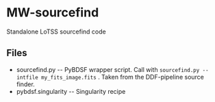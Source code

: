 # MW-sourcefind

Standalone LoTSS sourcefind code

## Files

* sourcefind.py -- PyBDSF wrapper script. Call with `sourcefind.py --intfile my_fits_image.fits` . Taken from the DDF-pipeline source finder.
* pybdsf.singularity -- Singularity recipe

